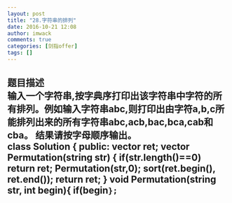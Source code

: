 ```yaml
---
layout: post
title: "28.字符串的排列"
date: 2016-10-21 12:08
author: imwack
comments: true
categories: [剑指offer]
tags: []
---
```

<h2 class="subject-item-title">题目描述


<div class="subject-question">输入一个字符串,按字典序打印出该字符串中字符的所有排列。例如输入字符串abc,则打印出由字符a,b,c所能排列出来的所有字符串abc,acb,bac,bca,cab和cba。 结果请按字母顺序输出。</div>
	class Solution {
    public:
        vector<string> ret;
        vector<string> Permutation(string str) {
            if(str.length()==0)
                return ret;
            Permutation(str,0);    
            sort(ret.begin(), ret.end());
            return ret;
        }
        void Permutation(string str, int begin){
            if(begin<str.length()){
                //第一个字符和后面所有字符交换
                for(int i=begin;i<str.length();i++){
                       if(i!=begin || str[i]==str[begin])//有重复字符时，跳过
                        continue;            
                    swap(str[i],str[begin]);               
                    Permutation(str,begin+1);   //递归
                    swap(str[i],str[begin]);                   
                }               
            }
            else
                ret.push_back(str);
        }  
        
    };
